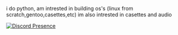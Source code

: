 i do python, am intrested in building os's (linux from scratch,gentoo,casettes,etc) im also intrested in casettes and audio


[![Discord Presence](https://lanyard.cnrad.dev/api/:donnerkebab1730#3503)](https://discord.com/users/:donnerkebab1730#3503)
